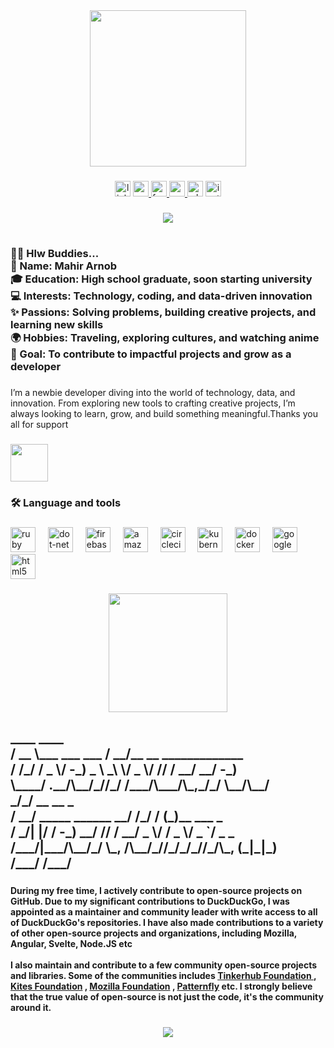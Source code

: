 <div align="center">
  <img height="250" src="https://media4.giphy.com/media/v1.Y2lkPTc5MGI3NjExanBiajI3bmF5aW9tMGtzb3J6NXlvNzZpcmhsN2tlZzYxbzljZnRtYSZlcD12MV9pbnRlcm5hbF9naWZfYnlfaWQmY3Q9Zw/2IudUHdI075HL02Pkk/giphy.webp"  />
</div>

###

<div align="center">
  <img src="https://img.shields.io/static/v1?message=LinkedIn&logo=linkedin&label=&color=0077B5&logoColor=white&labelColor=&style=for-the-badge" height="25" alt="linkedin logo"  />
  <a href="https://www.youtube.com/@unrealltd.7285" target="_blank">
    <img src="https://img.shields.io/static/v1?message=Youtube&logo=youtube&label=&color=FF0000&logoColor=white&labelColor=&style=for-the-badge" height="25" alt="youtube logo"  />
  </a>
  <a href="https://www.facebook.com/mahir.2935" target="_blank">
    <img src="https://img.shields.io/static/v1?message=Facebook&logo=facebook&label=&color=1877F2&logoColor=white&labelColor=&style=for-the-badge" height="25" alt="facebook logo"  />
  </a>
  <a href="mailto:%20arcmahir35@gmail.com" target="_blank">
    <img src="https://img.shields.io/static/v1?message=Gmail&logo=gmail&label=&color=D14836&logoColor=white&labelColor=&style=for-the-badge" height="25" alt="gmail logo"  />
  </a>
  <img src="https://img.shields.io/static/v1?message=Whatsapp&logo=whatsapp&label=&color=25D366&logoColor=white&labelColor=&style=for-the-badge" height="25" alt="whatsapp logo"  />
  <a href="https://www.instagram.com/mahir.__.35/" target="_blank">
    <img src="https://img.shields.io/static/v1?message=Instagram&logo=instagram&label=&color=E4405F&logoColor=white&labelColor=&style=for-the-badge" height="25" alt="instagram logo"  />
  </a>
</div>

###

<div align="center">
  <img src="https://visitor-badge.laobi.icu/badge?page_id=Mahir-35.Mahir-35&"  />
</div>

###

<h1 align="center"></h1>

###

<h3 align="left">👩‍💻  Hlw Buddies...<br>🌟 Name: Mahir Arnob<br>🎓 Education: High school graduate, soon starting university<br>💻 Interests: Technology, coding, and data-driven innovation<br>✨ Passions: Solving problems, building creative projects, and learning new skills<br>🌍 Hobbies: Traveling, exploring cultures, and watching anime<br>🚀 Goal: To contribute to impactful projects and grow as a developer</h3>

###

<p align="left">I’m a newbie developer diving into the world of technology, data, and innovation. From exploring new tools to crafting creative projects, I’m always looking to learn, grow, and build something meaningful.Thanks you all for support</p>

###

<div align="left">
  <img height="60" src="https://cdn.dribbble.com/users/1397073/screenshots/4883979/media/37c42d393b38fff5eca81affe99cec03.gif"  />
</div>

###

<h3 align="left">🛠 Language and tools</h3>

###

<div align="left">
  <img src="https://cdn.jsdelivr.net/gh/devicons/devicon/icons/ruby/ruby-plain-wordmark.svg" height="40" alt="ruby logo"  />
  <img width="12" />
  <img src="https://cdn.jsdelivr.net/gh/devicons/devicon/icons/dot-net/dot-net-plain-wordmark.svg" height="40" alt="dot-net logo"  />
  <img width="12" />
  <img src="https://cdn.jsdelivr.net/gh/devicons/devicon/icons/firebase/firebase-plain-wordmark.svg" height="40" alt="firebase logo"  />
  <img width="12" />
  <img src="https://cdn.jsdelivr.net/gh/devicons/devicon/icons/amazonwebservices/amazonwebservices-line-wordmark.svg" height="40" alt="amazonwebservices logo"  />
  <img width="12" />
  <img src="https://cdn.jsdelivr.net/gh/devicons/devicon/icons/circleci/circleci-plain.svg" height="40" alt="circleci logo"  />
  <img width="12" />
  <img src="https://cdn.jsdelivr.net/gh/devicons/devicon/icons/kubernetes/kubernetes-plain.svg" height="40" alt="kubernetes logo"  />
  <img width="12" />
  <img src="https://cdn.jsdelivr.net/gh/devicons/devicon/icons/docker/docker-plain-wordmark.svg" height="40" alt="docker logo"  />
  <img width="12" />
  <img src="https://cdn.jsdelivr.net/gh/devicons/devicon/icons/googlecloud/googlecloud-original.svg" height="40" alt="googlecloud logo"  />
  <img width="12" />
  <img src="https://cdn.jsdelivr.net/gh/devicons/devicon/icons/html5/html5-original.svg" height="40" alt="html5 logo"  />
</div>

###

<div align="center">
  <img height="190" src="https://giffiles.alphacoders.com/221/221910.gif"  />
</div>

###

<h2 align="left">____                  ____                      <br> / __ \___  ___ ___    / __/__  __ _____________  <br>/ /_/ / _ \/ -_) _ \  _\ \/ _ \/ // / __/ __/ -_) <br>\____/ .__/\__/_//_/ /___/\___/\_,_/_/  \__/\__/  <br>   _/_/                  __  __   _               <br>  / __/  _____ ______ __/ /_/ /  (_)__  ___ _     <br> / _/| |/ / -_) __/ // / __/ _ \/ / _ \/ _ `/ _ _ <br>/___/|___/\__/_/  \_, /\__/_//_/_/_//_/\_, (_|_|_)<br>                 /___/                /___/</h2>

###

<h4 align="left">During my free time, I actively contribute to open-source projects on GitHub. Due to my significant contributions to DuckDuckGo, I was appointed as a maintainer and community leader with write access to all of DuckDuckGo's repositories. I have also made contributions to a variety of other open-source projects and organizations, including Mozilla, Angular, Svelte, Node.JS etc<br><br>I also maintain and contribute to a few community open-source projects and libraries. Some of the communities includes <a href="https://tinkerhub.frappe.cloud/tinkerspace?_gl=1*dcxs*_ga*MjEyMTQ3Mjg5OS4xNzMzNDE3MjQ0*_ga_5F3S36SL83*MTczMzQxNzI0My4xLjEuMTczMzQxNzMwMC4wLjAuMA..*_ga_T7HYLS1ZNZ*MTczMzQxNzI0My4xLjEuMTczMzQxNzMwMC4wLjAuMA..*_ga_XF38NC19X7*MTczMzQxNzI0My4xLjEuMTczMzQxNzMwMC4wLjAuMA..">Tinkerhub Foundation </a>
, <a href="https://kitesfoundation.org/">Kites Foundation</a>
, <a href="https://foundation.mozilla.org/en/">Mozilla Foundation</a>
, <a href="https://foundation.mozilla.org/en/">Patternfly</a>
 etc. I strongly believe that the true value of open-source is not just the code, it's the community around it.</h4>

###


###

<div align="center">
  <img src="https://profile-counter.glitch.me/Mahir-35/count.svg?"  />
</div>

###
